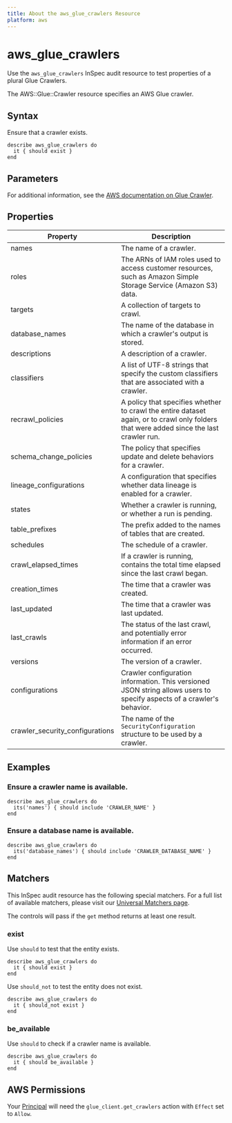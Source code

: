 ```yaml
---
title: About the aws_glue_crawlers Resource
platform: aws
---
```


# aws_glue_crawlers

Use the `aws_glue_crawlers` InSpec audit resource to test properties of a plural Glue Crawlers.

The AWS::Glue::Crawler resource specifies an AWS Glue crawler.

## Syntax

Ensure that a crawler exists.

    describe aws_glue_crawlers do
      it { should exist }
    end

## Parameters

For additional information, see the [AWS documentation on Glue Crawler](https://docs.aws.amazon.com/AWSCloudFormation/latest/UserGuide/aws-resource-glue-crawler.html).

## Properties

| Property | Description|
| --- | --- |
| names | The name of a crawler. |
| roles | The ARNs of IAM roles used to access customer resources, such as Amazon Simple Storage Service (Amazon S3) data. |
| targets | A collection of targets to crawl. |
| database_names | The name of the database in which a crawler's output is stored. |
| descriptions | A description of a crawler. |
| classifiers | A list of UTF-8 strings that specify the custom classifiers that are associated with a crawler. |
| recrawl_policies | A policy that specifies whether to crawl the entire dataset again, or to crawl only folders that were added since the last crawler run. |
| schema_change_policies | The policy that specifies update and delete behaviors for a crawler. |
| lineage_configurations | A configuration that specifies whether data lineage is enabled for a crawler. |
| states | Whether a crawler is running, or whether a run is pending. |
| table_prefixes | The prefix added to the names of tables that are created. |
| schedules | The schedule of a crawler. |
| crawl_elapsed_times | If a crawler is running, contains the total time elapsed since the last crawl began. |
| creation_times | The time that a crawler was created. |
| last_updated | The time that a crawler was last updated. |
| last_crawls | The status of the last crawl, and potentially error information if an error occurred. |
| versions | The version of a crawler. |
| configurations | Crawler configuration information. This versioned JSON string allows users to specify aspects of a crawler's behavior. |
| crawler_security_configurations | The name of the `SecurityConfiguration` structure to be used by a crawler. |

## Examples

### Ensure a crawler name is available.

    describe aws_glue_crawlers do
      its('names') { should include 'CRAWLER_NAME' }
    end

### Ensure a database name is available.

    describe aws_glue_crawlers do
      its('database_names') { should include 'CRAWLER_DATABASE_NAME' }
    end

## Matchers

This InSpec audit resource has the following special matchers. For a full list of available matchers, please visit our [Universal Matchers page](https://www.inspec.io/docs/reference/matchers/).

The controls will pass if the `get` method returns at least one result.

### exist

Use `should` to test that the entity exists.

    describe aws_glue_crawlers do
      it { should exist }
    end

Use `should_not` to test the entity does not exist.
      
    describe aws_glue_crawlers do
      it { should_not exist }
    end

### be_available

Use `should` to check if a crawler name is available.

    describe aws_glue_crawlers do
      it { should be_available }
    end

## AWS Permissions

Your [Principal](https://docs.aws.amazon.com/IAM/latest/UserGuide/intro-structure.html#intro-structure-principal) will need the `glue_client.get_crawlers` action with `Effect` set to `Allow`.